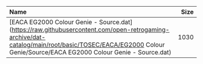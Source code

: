 |Name|Size|
|:---|---:|
|[EACA EG2000 Colour Genie - Source.dat](https://raw.githubusercontent.com/open-retrogaming-archive/dat-catalog/main/root/basic/TOSEC/EACA/EG2000 Colour Genie/Source/EACA EG2000 Colour Genie - Source.dat)|1030|
